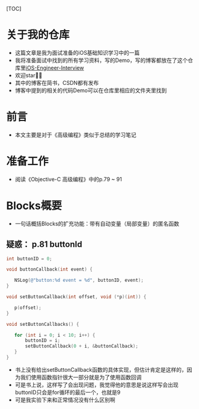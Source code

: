 [TOC]
# 关于我的仓库

- 这篇文章是我为面试准备的iOS基础知识学习中的一篇
- 我将准备面试中找到的所有学习资料，写的Demo，写的博客都放在了这个仓库里[iOS-Engineer-Interview](https://github.com/KevinAshen/iOS-Engineer-Interview)
- 欢迎star👏👏
- 其中的博客在简书，CSDN都有发布
- 博客中提到的相关的代码Demo可以在仓库里相应的文件夹里找到

# 前言

- 本文主要是对于《高级编程》类似于总结的学习笔记

# 准备工作 
- 阅读《Objective-C 高级编程》中的p.79 ~ 91

# Blocks概要

- 一句话概括Blocks的扩充功能：带有自动变量（局部变量）的匿名函数

## 疑惑： p.81 buttonId

 ```objective-c
int buttonID = 0;

void buttonCallback(int event) {

    NSLog(@"button:%d event = %d", buttonID, event);
}

void setButtonCallback(int offset, void (*p)(int)) {

    p(offset);
}

void setButtonCallbacks() {

    for (int i = 0; i < 10; i++) {
        buttonID = i;
        setButtonCallback(0 + i, &buttonCallback);
    }
}

 ```

- 书上没有给出setButtonCallback函数的具体实现，但估计肯定是这样的，因为我们使用函数指针很大一部分就是为了使用函数回调
- 可是书上说，这样写了会出现问题，我觉得他的意思是说这样写会出现buttonID只会是for循环的最后一个，也就是9
- 可是我实验下来和正常情况没有什么区别啊